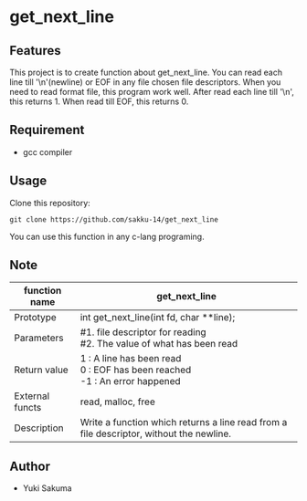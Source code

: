 # get_next_line

## Features
This project is to create function about get_next_line.
You can read each line till '\n'(newline) or EOF in any file chosen file descriptors. When you need to read format file, this program work well. After read each line till '\n', this returns 1. When read till EOF, this returns 0.

## Requirement
- gcc compiler

## Usage
Clone this repository:
```shell
git clone https://github.com/sakku-14/get_next_line
```

You can use this function in any c-lang programing.

## Note

| function name | get_next_line |
| ---- | ---- |
| Prototype | int get_next_line(int fd, char \*\*line); |
| Parameters | #1. file descriptor for reading<br>#2. The value of what has been read |
| Return value | 1 : A line has been read<br>0 : EOF has been reached<br>-1 : An error happened |
| External functs | read, malloc, free |
| Description | Write a function which returns a line read from a file descriptor, without the newline. |

## Author
- Yuki Sakuma
